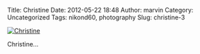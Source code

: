Title: Christine
Date: 2012-05-22 18:48
Author: marvin
Category: Uncategorized
Tags: nikond60, photography
Slug: christine-3

[![Christine](http://farm8.staticflickr.com/7218/7250551652_1dfa5ce683_c.jpg)](http://www.flickr.com/photos/marvinxsteadfast/7250551652/ "Christine by marvinxsteadfast, on Flickr, via Patr")

Christine...

